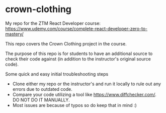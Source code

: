 # crown-clothing

My repo for the ZTM React Developer course: https://www.udemy.com/course/complete-react-developer-zero-to-mastery/

This repo covers the Crown Clothing project in the course.

The purpose of this repo is for students to have an additional source to check their code against (in addition to the instructor's original source code).

Some quick and easy initial troubleshooting steps

- Clone either my repo or the instructor's and run it locally to rule out any errors due to outdated code.
- Compare your code utilizing a tool like https://www.diffchecker.com/. DO NOT DO IT MANUALLY.
- Most issues are because of typos so do keep that in mind :)
